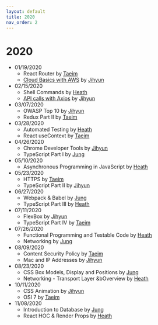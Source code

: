 ```yaml
---
layout: default
title: 2020
nav_order: 2
---
```


# 2020

- 01/19/2020
    - React Router by [Taeim](https://github.com/kwontaeim)
    - [Cloud Basics with AWS](https://github.com/jihyun-um/mo-mokji-web/blob/master/task4_cloud-with-aws.md) by [Jihyun](https://github.com/jihyun-um)
- 02/15/2020
    - Shell Commands by [Heath](https://github.com/heathryu)
    - [API calls with Axios](https://github.com/jihyun-um/mo-mokji-web/tree/task/rest-api-calls) by [Jihyun](https://github.com/jihyun-um)
- 03/07/2020
    - OWASP Top 10 by [Jihyun](https://github.com/jihyun-um)
    - Redux Part II by [Taeim](https://github.com/kwontaeim)
- 03/28/2020
    - Automated Testing by [Heath](https://github.com/heathryu)
    - React useContext by [Taeim](https://github.com/kwontaeim)
- 04/26/2020
    - Chrome Developer Tools by [Jihyun](https://github.com/jihyun-um)
    - TypeScript Part I by [Jung](https://github.com/junglee1101)
- 05/10/2020
    - Asynchronous Programming in JavaScript by [Heath](https://github.com/heathryu)
- 05/23/2020
    - HTTPS by [Taeim](https://github.com/kwontaeim)
    - TypeScript Part II by [Jihyun](https://github.com/jihyun-um)
- 06/27/2020
    - Webpack & Babel by [Jung](https://github.com/junglee1101)
    - TypeScript Part III by [Heath](https://github.com/heathryu)
- 07/11/2020
    - FlexBox by [Jihyun](https://github.com/jihyun-um)
    - TypeScript Part IV by [Taeim](https://github.com/kwontaeim)
- 07/26/2020
    - Functional Programming
and Testable Code by [Heath](https://github.com/heathryu)
    - Networking by [Jung](https://github.com/junglee1101)
- 08/09/2020
    - Content Security Policy by [Taeim](https://github.com/kwontaeim)
    - Mac and IP Addresses by [Jihyun](https://github.com/jihyun-um)
- 08/23/2020
    - CSS Box Models, Display and Positions by [Jung](https://github.com/junglee1101)
    - Networking - Transport Layer &bOverview by [Heath](https://github.com/heathryu)
- 10/11/2020
    - CSS Animation by [Jihyun](https://github.com/jihyun-um)
    - OSI 7 by [Taeim](https://github.com/kwontaeim)
- 11/08/2020
    - Introduction to Database by [Jung](https://github.com/junglee1101)
    - React HOC & Render Props by [Heath](https://github.com/heathryu)
   
